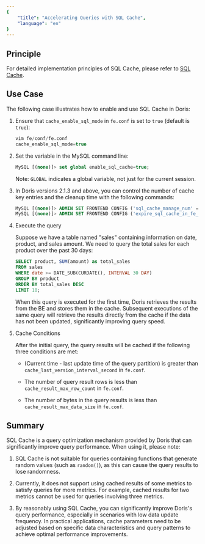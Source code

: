 ```yaml
---
{
    "title": "Accelerating Queries with SQL Cache",
    "language": "en"
}
---
```


<!-- 
Licensed to the Apache Software Foundation (ASF) under one
or more contributor license agreements.  See the NOTICE file
distributed with this work for additional information
regarding copyright ownership.  The ASF licenses this file
to you under the Apache License, Version 2.0 (the
"License"); you may not use this file except in compliance
with the License.  You may obtain a copy of the License at

  http://www.apache.org/licenses/LICENSE-2.0

Unless required by applicable law or agreed to in writing,
software distributed under the License is distributed on an
"AS IS" BASIS, WITHOUT WARRANTIES OR CONDITIONS OF ANY
KIND, either express or implied.  See the License for the
specific language governing permissions and limitations
under the License.
-->

## Principle

For detailed implementation principles of SQL Cache, please refer to [SQL Cache](../../../query-acceleration/sql-cache-manual).

## Use Case

The following case illustrates how to enable and use SQL Cache in Doris:

1. Ensure that `cache_enable_sql_mode` in `fe.conf` is set to `true` (default is `true`):
   
    ```sql
    vim fe/conf/fe.conf
    cache_enable_sql_mode=true
    ```


2. Set the variable in the MySQL command line:
   
    ```sql
    MySQL [(none)]> set global enable_sql_cache=true;
    ```

    Note: `GLOBAL` indicates a global variable, not just for the current session.

3. In Doris versions 2.1.3 and above, you can control the number of cache key entries and the cleanup time with the following commands:
   
    ```sql
    MySQL [(none)]> ADMIN SET FRONTEND CONFIG ('sql_cache_manage_num' = '100');
    MySQL [(none)]> ADMIN SET FRONTEND CONFIG ('expire_sql_cache_in_fe_second' = '300');
    ```


4. Execute the query

    Suppose we have a table named "sales" containing information on date, product, and sales amount. We need to query the total sales for each product over the past 30 days:

    ```sql
    SELECT product, SUM(amount) as total_sales
    FROM sales
    WHERE date >= DATE_SUB(CURDATE(), INTERVAL 30 DAY)
    GROUP BY product
    ORDER BY total_sales DESC
    LIMIT 10;
    ```

    When this query is executed for the first time, Doris retrieves the results from the BE and stores them in the cache. Subsequent executions of the same query will retrieve the results directly from the cache if the data has not been updated, significantly improving query speed.

5. Cache Conditions

    After the initial query, the query results will be cached if the following three conditions are met:

    - (Current time - last update time of the query partition) is greater than `cache_last_version_interval_second` in `fe.conf`.
    
    - The number of query result rows is less than `cache_result_max_row_count` in `fe.conf`.
    
    - The number of bytes in the query results is less than `cache_result_max_data_size` in `fe.conf`.

## Summary

SQL Cache is a query optimization mechanism provided by Doris that can significantly improve query performance. When using it, please note:

1. SQL Cache is not suitable for queries containing functions that generate random values (such as `random()`), as this can cause the query results to lose randomness.

2. Currently, it does not support using cached results of some metrics to satisfy queries for more metrics. For example, cached results for two metrics cannot be used for queries involving three metrics.

3. By reasonably using SQL Cache, you can significantly improve Doris's query performance, especially in scenarios with low data update frequency. In practical applications, cache parameters need to be adjusted based on specific data characteristics and query patterns to achieve optimal performance improvements.